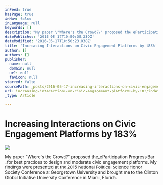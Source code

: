 ```yaml
---
inFeed: true
hasPage: true
inNav: false
inLanguage: null
keywords: []
description: "My paper \"Where's the Crowd?\" proposed the eParticipation Progress Bar for best practices to design and moderate civic engagement platforms. My findings were presented at the 2015 National Political Science Honor Society Conference at Georgetown University, the 2015 National Forum for Black Public Administrators, and brought me to the Clinton Global Initiative University Conference in Miami, Florida. "
datePublished: '2016-05-17T10:50:35.239Z'
dateModified: '2016-05-17T10:50:23.038Z'
title: 'Increasing Interactions on Civic Engagement Platforms by 183%'
author: []
authors: []
publisher:
  name: null
  domain: null
  url: null
  favicon: null
starred: false
sourcePath: _posts/2016-05-17-increasing-interactions-on-civic-engagement-platforms-by-183.md
url: increasing-interactions-on-civic-engagement-platforms-by-183/index.html
_type: Article

---
```

# Increasing Interactions on Civic Engagement Platforms by 183%
![](https://the-grid-user-content.s3-us-west-2.amazonaws.com/f3b5f4ad-ae6d-4abf-9cc0-e67f9df38c35.jpg)

My paper "Where's the Crowd?" proposed the_eParticipation Progress Bar _for best practices to design and moderate civic engagement platforms. My findings were presented at the 2015 National Political Science Honor Society Conference at Georgetown University and brought me to the Clinton Global Initiative University Conference in Miami, Florida.